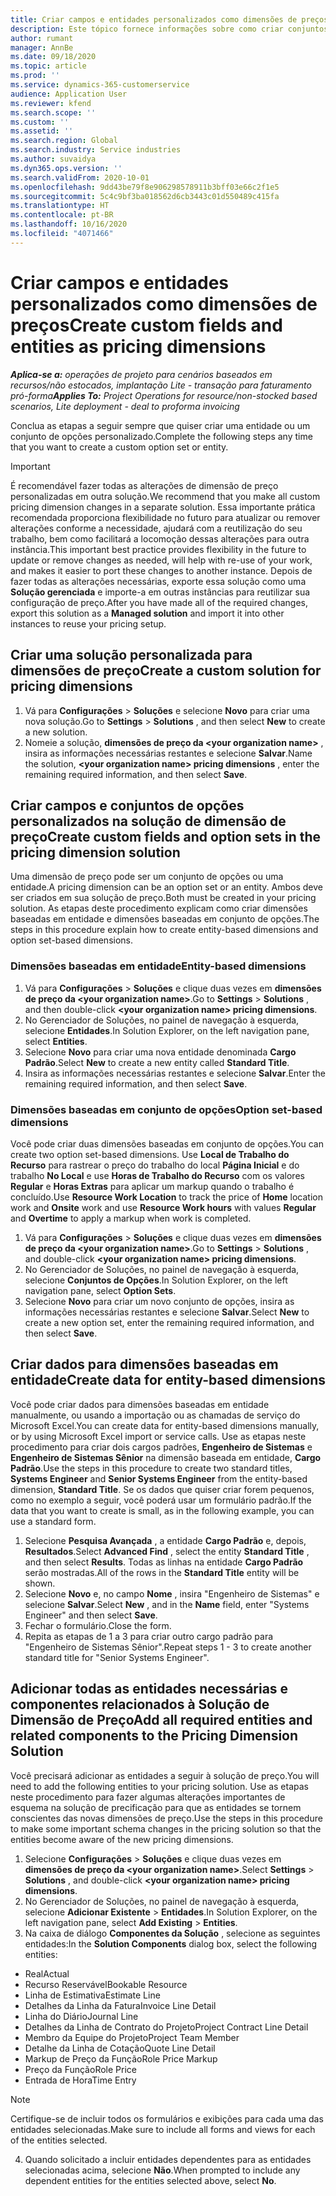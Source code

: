 ```yaml
---
title: Criar campos e entidades personalizados como dimensões de preços
description: Este tópico fornece informações sobre como criar conjuntos de opções ou entidades personalizadas.
author: rumant
manager: AnnBe
ms.date: 09/18/2020
ms.topic: article
ms.prod: ''
ms.service: dynamics-365-customerservice
audience: Application User
ms.reviewer: kfend
ms.search.scope: ''
ms.custom: ''
ms.assetid: ''
ms.search.region: Global
ms.search.industry: Service industries
ms.author: suvaidya
ms.dyn365.ops.version: ''
ms.search.validFrom: 2020-10-01
ms.openlocfilehash: 9dd43be79f8e906298578911b3bff03e66c2f1e5
ms.sourcegitcommit: 5c4c9bf3ba018562d6cb3443c01d550489c415fa
ms.translationtype: HT
ms.contentlocale: pt-BR
ms.lasthandoff: 10/16/2020
ms.locfileid: "4071466"
---
```

# <a name="create-custom-fields-and-entities-as-pricing-dimensions"></a><span data-ttu-id="b492d-103">Criar campos e entidades personalizados como dimensões de preços</span><span class="sxs-lookup"><span data-stu-id="b492d-103">Create custom fields and entities as pricing dimensions</span></span>

<span data-ttu-id="b492d-104">_**Aplica-se a:** operações de projeto para cenários baseados em recursos/não estocados, implantação Lite - transação para faturamento pró-forma_</span><span class="sxs-lookup"><span data-stu-id="b492d-104">_**Applies To:** Project Operations for resource/non-stocked based scenarios, Lite deployment - deal to proforma invoicing_</span></span>

<span data-ttu-id="b492d-105">Conclua as etapas a seguir sempre que quiser criar uma entidade ou um conjunto de opções personalizado.</span><span class="sxs-lookup"><span data-stu-id="b492d-105">Complete the following steps any time that you want to create a custom option set or entity.</span></span>

> [!IMPORTANT]
> <span data-ttu-id="b492d-106">É recomendável fazer todas as alterações de dimensão de preço personalizadas em outra solução.</span><span class="sxs-lookup"><span data-stu-id="b492d-106">We recommend that you make all custom pricing dimension changes in a separate solution.</span></span> <span data-ttu-id="b492d-107">Essa importante prática recomendada proporciona flexibilidade no futuro para atualizar ou remover alterações conforme a necessidade, ajudará com a reutilização do seu trabalho, bem como facilitará a locomoção dessas alterações para outra instância.</span><span class="sxs-lookup"><span data-stu-id="b492d-107">This important best practice provides flexibility in the future to update or remove changes as needed, will help with re-use of your work, and makes it easier to port these changes to another instance.</span></span> <span data-ttu-id="b492d-108">Depois de fazer todas as alterações necessárias, exporte essa solução como uma **Solução gerenciada** e importe-a em outras instâncias para reutilizar sua configuração de preço.</span><span class="sxs-lookup"><span data-stu-id="b492d-108">After you have made all of the required changes, export this solution as a **Managed solution** and import it into other instances to reuse your pricing setup.</span></span>


## <a name="create-a-custom-solution-for-pricing-dimensions"></a><span data-ttu-id="b492d-109">Criar uma solução personalizada para dimensões de preço</span><span class="sxs-lookup"><span data-stu-id="b492d-109">Create a custom solution for pricing dimensions</span></span>
1. <span data-ttu-id="b492d-110">Vá para **Configurações** > **Soluções** e selecione **Novo** para criar uma nova solução.</span><span class="sxs-lookup"><span data-stu-id="b492d-110">Go to **Settings** > **Solutions** , and then select **New** to create a new solution.</span></span> 
2. <span data-ttu-id="b492d-111">Nomeie a solução, **dimensões de preço da \<your organization name>** , insira as informações necessárias restantes e selecione **Salvar**.</span><span class="sxs-lookup"><span data-stu-id="b492d-111">Name the solution, **\<your organization name> pricing dimensions** , enter the remaining required information, and then select **Save**.</span></span>
  
## <a name="create-custom-fields-and-option-sets-in-the-pricing-dimension-solution"></a><span data-ttu-id="b492d-112">Criar campos e conjuntos de opções personalizados na solução de dimensão de preço</span><span class="sxs-lookup"><span data-stu-id="b492d-112">Create custom fields and option sets in the pricing dimension solution</span></span>

<span data-ttu-id="b492d-113">Uma dimensão de preço pode ser um conjunto de opções ou uma entidade.</span><span class="sxs-lookup"><span data-stu-id="b492d-113">A pricing dimension can be an option set or an entity.</span></span> <span data-ttu-id="b492d-114">Ambos deve ser criados em sua solução de preço.</span><span class="sxs-lookup"><span data-stu-id="b492d-114">Both must be created in your pricing solution.</span></span> <span data-ttu-id="b492d-115">As etapas deste procedimento explicam como criar dimensões baseadas em entidade e dimensões baseadas em conjunto de opções.</span><span class="sxs-lookup"><span data-stu-id="b492d-115">The steps in this procedure explain how to create entity-based dimensions and option set-based dimensions.</span></span>

### <a name="entity-based-dimensions"></a><span data-ttu-id="b492d-116">Dimensões baseadas em entidade</span><span class="sxs-lookup"><span data-stu-id="b492d-116">Entity-based dimensions</span></span>

1. <span data-ttu-id="b492d-117">Vá para **Configurações** > **Soluções** e clique duas vezes em **dimensões de preço da \<your organization name>**.</span><span class="sxs-lookup"><span data-stu-id="b492d-117">Go to **Settings** > **Solutions** , and then double-click **\<your organization name> pricing dimensions**.</span></span>
2. <span data-ttu-id="b492d-118">No Gerenciador de Soluções, no painel de navegação à esquerda, selecione **Entidades**.</span><span class="sxs-lookup"><span data-stu-id="b492d-118">In Solution Explorer, on the left navigation pane, select **Entities**.</span></span>
3. <span data-ttu-id="b492d-119">Selecione **Novo** para criar uma nova entidade denominada **Cargo Padrão**.</span><span class="sxs-lookup"><span data-stu-id="b492d-119">Select **New** to create a new entity called **Standard Title**.</span></span> 
4. <span data-ttu-id="b492d-120">Insira as informações necessárias restantes e selecione **Salvar**.</span><span class="sxs-lookup"><span data-stu-id="b492d-120">Enter the remaining required information, and then select **Save**.</span></span>


### <a name="option-set-based-dimensions"></a><span data-ttu-id="b492d-121">Dimensões baseadas em conjunto de opções</span><span class="sxs-lookup"><span data-stu-id="b492d-121">Option set-based dimensions</span></span> 
<span data-ttu-id="b492d-122">Você pode criar duas dimensões baseadas em conjunto de opções.</span><span class="sxs-lookup"><span data-stu-id="b492d-122">You can create two option set-based dimensions.</span></span> <span data-ttu-id="b492d-123">Use **Local de Trabalho do Recurso** para rastrear o preço do trabalho do local **Página Inicial** e do trabalho **No Local** e use **Horas de Trabalho do Recurso** com os valores **Regular** e **Horas Extras** para aplicar um markup quando o trabalho é concluído.</span><span class="sxs-lookup"><span data-stu-id="b492d-123">Use **Resource Work Location** to track the price of **Home** location work and **Onsite** work and use **Resource Work hours** with values **Regular** and **Overtime** to apply a markup when work is completed.</span></span>


1. <span data-ttu-id="b492d-124">Vá para **Configurações** > **Soluções** e clique duas vezes em **dimensões de preço da \<your organization name>**.</span><span class="sxs-lookup"><span data-stu-id="b492d-124">Go to **Settings** > **Solutions** , and double-click  **\<your organization name> pricing dimensions**.</span></span> 
2. <span data-ttu-id="b492d-125">No Gerenciador de Soluções, no painel de navegação à esquerda, selecione **Conjuntos de Opções**.</span><span class="sxs-lookup"><span data-stu-id="b492d-125">In Solution Explorer, on the left navigation pane, select  **Option Sets**.</span></span> 
3. <span data-ttu-id="b492d-126">Selecione **Novo** para criar um novo conjunto de opções, insira as informações necessárias restantes e selecione **Salvar**.</span><span class="sxs-lookup"><span data-stu-id="b492d-126">Select **New** to create a new option set, enter the remaining required information, and then select **Save**.</span></span>

## <a name="create-data-for-entity-based-dimensions"></a><span data-ttu-id="b492d-127">Criar dados para dimensões baseadas em entidade</span><span class="sxs-lookup"><span data-stu-id="b492d-127">Create data for entity-based dimensions</span></span>

<span data-ttu-id="b492d-128">Você pode criar dados para dimensões baseadas em entidade manualmente, ou usando a importação ou as chamadas de serviço do Microsoft Excel.</span><span class="sxs-lookup"><span data-stu-id="b492d-128">You can create data for entity-based dimensions manually, or by using Microsoft Excel import or service calls.</span></span> <span data-ttu-id="b492d-129">Use as etapas neste procedimento para criar dois cargos padrões, **Engenheiro de Sistemas** e **Engenheiro de Sistemas Sênior** na dimensão baseada em entidade, **Cargo Padrão**.</span><span class="sxs-lookup"><span data-stu-id="b492d-129">Use the steps in this procedure to create two standard titles, **Systems Engineer** and **Senior Systems Engineer** from the entity-based dimension, **Standard Title**.</span></span> <span data-ttu-id="b492d-130">Se os dados que quiser criar forem pequenos, como no exemplo a seguir, você poderá usar um formulário padrão.</span><span class="sxs-lookup"><span data-stu-id="b492d-130">If the data that you want to create is small, as in the following example, you can use a standard form.</span></span>

1. <span data-ttu-id="b492d-131">Selecione **Pesquisa Avançada** , a entidade **Cargo Padrão** e, depois, **Resultados**.</span><span class="sxs-lookup"><span data-stu-id="b492d-131">Select **Advanced Find** , select the entity **Standard Title** , and then select **Results**.</span></span> <span data-ttu-id="b492d-132">Todas as linhas na entidade **Cargo Padrão** serão mostradas.</span><span class="sxs-lookup"><span data-stu-id="b492d-132">All of the rows in the **Standard Title** entity will be shown.</span></span>
2. <span data-ttu-id="b492d-133">Selecione **Novo** e, no campo **Nome** , insira "Engenheiro de Sistemas" e selecione **Salvar**.</span><span class="sxs-lookup"><span data-stu-id="b492d-133">Select **New** , and in the **Name** field, enter "Systems Engineer" and then select **Save**.</span></span>
3. <span data-ttu-id="b492d-134">Fechar o formulário.</span><span class="sxs-lookup"><span data-stu-id="b492d-134">Close the form.</span></span> 
4. <span data-ttu-id="b492d-135">Repita as etapas de 1 a 3 para criar outro cargo padrão para "Engenheiro de Sistemas Sênior".</span><span class="sxs-lookup"><span data-stu-id="b492d-135">Repeat steps 1 - 3 to create another standard title for "Senior Systems Engineer".</span></span>

## <a name="add-all-required-entities-and-related-components-to-the-pricing-dimension-solution"></a><span data-ttu-id="b492d-136">Adicionar todas as entidades necessárias e componentes relacionados à Solução de Dimensão de Preço</span><span class="sxs-lookup"><span data-stu-id="b492d-136">Add all required entities and related components to the Pricing Dimension Solution</span></span>
<span data-ttu-id="b492d-137">Você precisará adicionar as entidades a seguir à solução de preço.</span><span class="sxs-lookup"><span data-stu-id="b492d-137">You will need to add the following entities to your pricing solution.</span></span> <span data-ttu-id="b492d-138">Use as etapas neste procedimento para fazer algumas alterações importantes de esquema na solução de precificação para que as entidades se tornem conscientes das novas dimensões de preço.</span><span class="sxs-lookup"><span data-stu-id="b492d-138">Use the steps in this procedure to make some important schema changes in the pricing solution so that the entities become aware of the new pricing dimensions.</span></span>

1. <span data-ttu-id="b492d-139">Selecione **Configurações** > **Soluções** e clique duas vezes em **dimensões de preço da \<your organization name>**.</span><span class="sxs-lookup"><span data-stu-id="b492d-139">Select **Settings** > **Solutions** , and double-click **\<your organization name> pricing dimensions**.</span></span> 
2. <span data-ttu-id="b492d-140">No Gerenciador de Soluções, no painel de navegação à esquerda, selecione **Adicionar Existente** > **Entidades**.</span><span class="sxs-lookup"><span data-stu-id="b492d-140">In Solution Explorer, on the left navigation pane, select **Add Existing** > **Entities**.</span></span>
3. <span data-ttu-id="b492d-141">Na caixa de diálogo **Componentes da Solução** , selecione as seguintes entidades:</span><span class="sxs-lookup"><span data-stu-id="b492d-141">In the **Solution Components** dialog box, select the following entities:</span></span>

  - <span data-ttu-id="b492d-142">Real</span><span class="sxs-lookup"><span data-stu-id="b492d-142">Actual</span></span>
  - <span data-ttu-id="b492d-143">Recurso Reservável</span><span class="sxs-lookup"><span data-stu-id="b492d-143">Bookable Resource</span></span>
  - <span data-ttu-id="b492d-144">Linha de Estimativa</span><span class="sxs-lookup"><span data-stu-id="b492d-144">Estimate Line</span></span>
  - <span data-ttu-id="b492d-145">Detalhes da Linha da Fatura</span><span class="sxs-lookup"><span data-stu-id="b492d-145">Invoice Line Detail</span></span>
  - <span data-ttu-id="b492d-146">Linha do Diário</span><span class="sxs-lookup"><span data-stu-id="b492d-146">Journal Line</span></span>
  - <span data-ttu-id="b492d-147">Detalhes da Linha de Contrato do Projeto</span><span class="sxs-lookup"><span data-stu-id="b492d-147">Project Contract Line Detail</span></span>
  - <span data-ttu-id="b492d-148">Membro da Equipe do Projeto</span><span class="sxs-lookup"><span data-stu-id="b492d-148">Project Team Member</span></span>
  - <span data-ttu-id="b492d-149">Detalhe da Linha de Cotação</span><span class="sxs-lookup"><span data-stu-id="b492d-149">Quote Line Detail</span></span>
  - <span data-ttu-id="b492d-150">Markup de Preço da Função</span><span class="sxs-lookup"><span data-stu-id="b492d-150">Role Price Markup</span></span>
  - <span data-ttu-id="b492d-151">Preço da Função</span><span class="sxs-lookup"><span data-stu-id="b492d-151">Role Price</span></span> 
  - <span data-ttu-id="b492d-152">Entrada de Hora</span><span class="sxs-lookup"><span data-stu-id="b492d-152">Time Entry</span></span> 


> [!NOTE]
> <span data-ttu-id="b492d-153">Certifique-se de incluir todos os formulários e exibições para cada uma das entidades selecionadas.</span><span class="sxs-lookup"><span data-stu-id="b492d-153">Make sure to include all forms and views for each of the entities selected.</span></span>

4. <span data-ttu-id="b492d-154">Quando solicitado a incluir entidades dependentes para as entidades selecionadas acima, selecione **Não**.</span><span class="sxs-lookup"><span data-stu-id="b492d-154">When prompted to include any dependent entities for the entities selected above, select **No**.</span></span>

